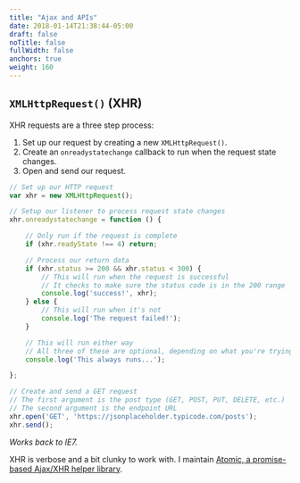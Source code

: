 ```yaml
---
title: "Ajax and APIs"
date: 2018-01-14T21:38:44-05:00
draft: false
noTitle: false
fullWidth: false
anchors: true
weight: 160
---
```


## `XMLHttpRequest()` (XHR)

XHR requests are a three step process:

1. Set up our request by creating a new `XMLHttpRequest()`.
2. Create an `onreadystatechange` callback to run when the request state changes.
3. Open and send our request.

```javascript
// Set up our HTTP request
var xhr = new XMLHttpRequest();

// Setup our listener to process request state changes
xhr.onreadystatechange = function () {

	// Only run if the request is complete
	if (xhr.readyState !== 4) return;

	// Process our return data
	if (xhr.status >= 200 && xhr.status < 300) {
		// This will run when the request is successful
		// It checks to make sure the status code is in the 200 range
		console.log('success!', xhr);
	} else {
		// This will run when it's not
		console.log('The request failed!');
	}

	// This will run either way
	// All three of these are optional, depending on what you're trying to do
	console.log('This always runs...');

};

// Create and send a GET request
// The first argument is the post type (GET, POST, PUT, DELETE, etc.)
// The second argument is the endpoint URL
xhr.open('GET', 'https://jsonplaceholder.typicode.com/posts');
xhr.send();
```

*Works back to IE7.*

XHR is verbose and a bit clunky to work with. I maintain [Atomic, a promise-based Ajax/XHR helper library](https://github.com/cferdinandi/atomic).